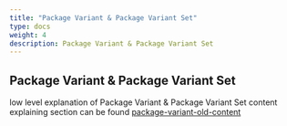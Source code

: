 ```yaml
---
title: "Package Variant & Package Variant Set"
type: docs
weight: 4
description: Package Variant & Package Variant Set
---
```


## Package Variant & Package Variant Set

low level explanation of Package Variant & Package Variant Set content explaining section can be found [package-variant-old-content](../relevant_old_docs/package-variant.md)
